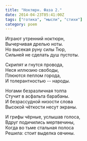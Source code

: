```yaml
---
title: "Ноктюрн. Фаза 2."
date: 2014-04-23T05:41:00Z
tags: ["готика", "мысли", "стихи"]
category: poem
---
```


Играют утренний ноктюрн,  
Вычерчивая дрелью ноты.  
Но высекая руну силы Тюр,  
Сильней не сделать душ пустоты.

Скрипят и гнутся провода,  
Неся иллюзию свободы,  
Плюются пеплом города,  
И толерантностью -- народы.

Ногами безразличная толпа  
Стучит в асфальта барабаны.  
И безрассудной низости слова  
Высокой чёткости несут экраны.

И грифы чёрные, услышав голоса,  
Вдруг подичились мертвечины,  
Когда во тьме стальная полоса  
Решила: стоит выделка овчины.  
